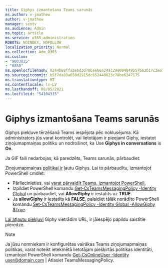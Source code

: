 ```yaml
---
title: Giphys izmantošana Teams sarunās
ms.author: v-jmathew
author: v-jmathew
manager: scotv
ms.audience: Admin
ms.topic: article
ms.service: o365-administration
ROBOTS: NOINDEX, NOFOLLOW
localization_priority: Normal
ms.collection: Adm_O365
ms.custom:
- "9003825"
- "6850"
ms.openlocfilehash: 0244b68ffa2ebd3d70bae66a24ac299004848557b63b17c2ea74fafaff22bb8c
ms.sourcegitcommit: b5f7da89a650d2915dc652449623c78be6247175
ms.translationtype: MT
ms.contentlocale: lv-LV
ms.lasthandoff: 08/05/2021
ms.locfileid: "54104315"
---
```

# <a name="using-giphys-in-teams-conversations"></a>Giphys izmantošana Teams sarunās

Giphys piekļuve tērzēšanā Teams iespējota pēc noklusējuma. Kā administrators jūs varat kontrolēt, vai lietotājam [](https://docs.microsoft.com/microsoftteams/messaging-policies-in-teams#messaging-policy-settings) ir pieejami Giphy, iestatot ziņojumapmaiņas politiku un nodrošinot, ka Use **Giphys in conversations** is **On**.

Ja GIF faili nedarbojas, kā paredzēts, Teams sarunās, pārbaudiet:

Ziņojumapmaiņas [politikai ir](https://docs.microsoft.com/microsoftteams/messaging-policies-in-teams) ļautu Giphys. Lai to pārbaudītu, izmantojot PowerShell cmdlet:

- Pārliecinieties, vai [varat pārvaldīt Teams, izmantojot PowerShell.](https://docs.microsoft.com/microsoftteams/teams-powershell-overview?view=o365-worldwide#manage-teams-with-powershell)
- Izpildiet PowerShell komandu [Get-CsTeamsMessagingPolicy -Identity Global](https://docs.microsoft.com/powershell/module/skype/get-csteamsmessagingpolicy?view=skype-ps) un pārbaudiet, vai **AllowGiphy** ir iestatīts uz **TRUE**.
- Ja **allowGiphy** ir iestatīts kā **FALSE**, palaidiet tālāk norādīto PowerShell komandu [Set-CsTeamsMessagingPolicy -Identity Global -AllowGiphy $True](https://docs.microsoft.com/powershell/module/skype/set-csteamsmessagingpolicy?view=skype-ps).

[Lai atļautu piekļuvi](https://docs.microsoft.com/deployoffice/privacy/optional-connected-experiences) Giphy vietrādim URL, ir jāiespējo papildu saistītie pieredzē.

> [!NOTE]
> Ja jūsu nomniekam ir konfigurētas vairākas Teams ziņojumapmaiņas politikas, varat noteikt ietekmētā lietotājam piešķirtās politikas identitāti, izmantojot PowerShell komandu [Get-CsOnlineUser -Identity](https://docs.microsoft.com/powershell/module/skype/get-csonlineuser?view=skype-ps) <user@domain.com> | Atlasiet TeamsMessagingPolicy.
